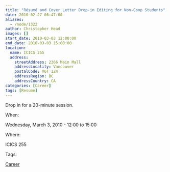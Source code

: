 ```yaml
---
title: "Résumé and Cover Letter Drop-in Editing for Non-Coop Students"
date: 2010-02-27 06:47:00
aliases:
  - /node/1322
author: Christopher Head
images: []
start_date: 2010-03-03 12:00:00
end_date: 2010-03-03 15:00:00
location:
  name: ICICS 255
  address:
    streetAddress: 2366 Main Mall
    addressLocality: Vancouver
    postalCode: V6T 1Z4
    addressRegion: BC
    addressCountry: CA
categories: [Career]
tags: [Resume]
---
```


Drop in for a 20-minute session.

When:

Wednesday, March 3, 2010 - 12:00 to 15:00

Where:

ICICS 255

Tags:

[Career](/career)
